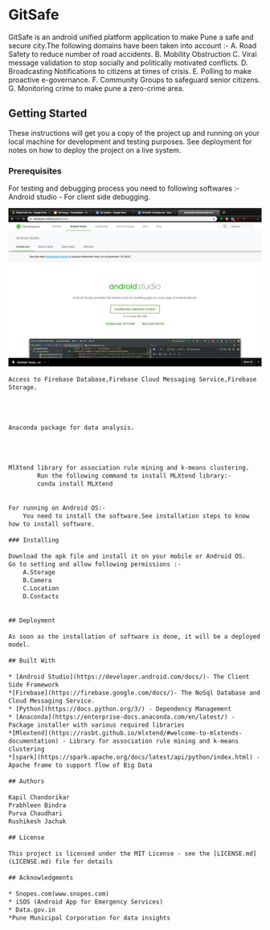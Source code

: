 # GitSafe
GitSafe is an android unified platform application to make Pune a safe and secure city.The following domains have been taken into account :-
A. Road Safety to reduce number of road accidents.
	B. Mobility Obstruction 
	C. Viral message validation to stop socially and politically motivated conflicts.
	D. Broadcasting Notifications to citizens at times of crisis.
	E. Polling to make proactive e-governance.
	F. Community Groups to safeguard senior citizens.
	G. Monitoring crime to make pune a zero-crime area.
	
## Getting Started

These instructions will get you a copy of the project up and running on your local machine for development and testing purposes. See deployment for notes on how to deploy the project on a live system.

### Prerequisites

For testing and debugging process you need to following softwares :-
Android studio - For client side debugging.

![](https://github.com/Heisenberg0203/gitsafe/blob/master/Screen%20Shot%202018-09-16%20at%201.42.25%20PM.png)




```
Access to Firebase Database,Firebase Cloud Messaging Service,Firebase Storage.




Anaconda package for data analysis.




MlXtend library for association rule mining and k-means clustering.
		Run the following command to install MLXtend library:-
		conda install MLXtend


For running on Android OS:-
	You need to install the software.See installation steps to know how to install software.

### Installing

Download the apk file and install it on your mobile or Android OS.
Go to setting and allow following permissions :-
	A.Storage
	B.Camera
	C.Location
	D.Contacts


## Deployment

As soon as the installation of software is done, it will be a deployed model.

## Built With

* [Android Studio](https://developer.android.com/docs/)- The Client Side Framework
*[Firebase](https://firebase.google.com/docs/)- The NoSql Database and Cloud Messaging Service.
* [Python](https://docs.python.org/3/) - Dependency Management
* [Anaconda](https://enterprise-docs.anaconda.com/en/latest/) - Package installer with various required libraries
*[Mlextend](https://rasbt.github.io/mlxtend/#welcome-to-mlxtends-documentation) - Library for association rule mining and k-means clustering
*[spark](https://spark.apache.org/docs/latest/api/python/index.html) - Apache frame to support flow of Big Data

## Authors

Kapil Chandorikar
Prabhleen Bindra
Purva Chaudhari
Rushikesh Jachak

## License

This project is licensed under the MIT License - see the [LICENSE.md](LICENSE.md) file for details

## Acknowledgments

* Snopes.com(www.snopes.com)
* iSOS (Android App for Emergency Services)
* Data.gov.in
*Pune Municipal Corporation for data insights
